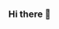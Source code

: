 ### Hi there 👋

<!--
**Junaidk84/Junaidk84** is a ✨ _special_ ✨ repository because its `README.md` (this file) appears on your GitHub profile.

Here are some ideas to get you started:

- 🔭 I’m currently working on Kubernetes Admin
- 🌱 I’m currently learning Devops
- 💬 Ask me about Unix and kubernetes
- 📫 How to reach me: kubernetescaptainj@gmail.com
- 😄 Pronouns: Captain J
- LinkedIn: https://www.linkedin.com/in/captain-jk-315727264/
 
-->

